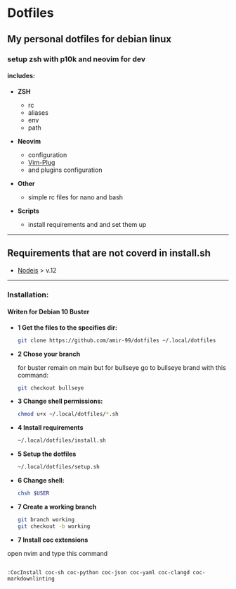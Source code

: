 
# Dotfiles

## My personal dotfiles for debian linux

### setup zsh with p10k and neovim for dev

#### __includes:__

* __ZSH__
  * rc
  * aliases
  * env
  * path

* __Neovim__
  * configuration
  * [Vim-Plug](https://github.com/junegunn/vim-plug)
  * and plugins configuration

* __Other__
  * simple rc files for nano and bash

* __Scripts__
  * install requirements and and set them up

___

## __Requirements__ that are not coverd in install.sh

* [Nodejs](https://nodejs.org/en/download/) > v.12
  
___

### __Installation:__

#### Writen for Debian 10 Buster

* __1  Get the files to the specifies dir:__
  
  ```bash
  git clone https://github.com/amir-99/dotfiles ~/.local/dotfiles
  ```

* __2 Chose your branch__

    for buster remain on main but for bullseye go to bullseye brand with this command:
    ```bash
    git checkout bullseye
    ```
  
* __3 Change shell permissions:__
  
  ```bash
  chmod u+x ~/.local/dotfiles/*.sh
  ```

* __4 Install requirements__
  
  ```bash
  ~/.local/dotfiles/install.sh
  ```

* __5 Setup the dotfiles__
  
  ```bash
  ~/.local/dotfiles/setup.sh
  ```

* __6 Change shell:__
  
  ```bash
  chsh $USER
  ```

* __7 Create a working branch__
  ```bash
  git branch working
  git checkout -b working
  ```
  
* __7 Install coc extensions__

open nvim and type this command
  
  ```vim

:CocInstall coc-sh coc-python coc-json coc-yaml coc-clangd coc-markdownlinting

  ```
